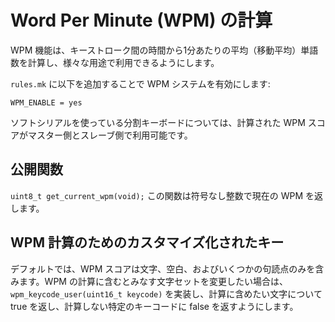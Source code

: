 # Word Per Minute (WPM) の計算

<!---
  original document: 0.9.0:docs/feature_wpm.md
  git diff 0.9.0 HEAD -- docs/feature_wpm.md | cat
-->

WPM 機能は、キーストローク間の時間から1分あたりの平均（移動平均）単語数を計算し、様々な用途で利用できるようにします。

`rules.mk` に以下を追加することで WPM システムを有効にします:

    WPM_ENABLE = yes

ソフトシリアルを使っている分割キーボードについては、計算された WPM スコアがマスター側とスレーブ側で利用可能です。

## 公開関数

`uint8_t get_current_wpm(void);`
この関数は符号なし整数で現在の WPM を返します。


## WPM 計算のためのカスタマイズ化されたキー

デフォルトでは、WPM スコアは文字、空白、およびいくつかの句読点のみを含みます。WPM の計算に含むとみなす文字セットを変更したい場合は、`wpm_keycode_user(uint16_t keycode)` を実装し、計算に含めたい文字について true を返し、計算しない特定のキーコードに false を返すようにします。

